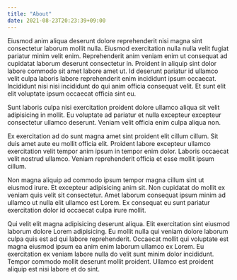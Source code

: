 ```yaml
---
title: "About"
date: 2021-08-23T20:23:39+09:00
---
```


Eiusmod anim aliqua deserunt dolore reprehenderit nisi magna sint consectetur laborum mollit nulla. Eiusmod exercitation nulla nulla velit fugiat pariatur minim velit enim. Reprehenderit anim veniam enim ut consequat ad cupidatat laborum deserunt consectetur in. Proident in aliquip sint dolor labore commodo sit amet labore amet ut. Id deserunt pariatur id ullamco velit culpa laboris labore reprehenderit enim incididunt ipsum occaecat. Incididunt nisi nisi incididunt do qui anim officia consequat velit. Et sunt elit elit voluptate ipsum occaecat officia sint eu.

Sunt laboris culpa nisi exercitation proident dolore ullamco aliqua sit velit adipisicing in mollit. Eu voluptate ad pariatur et nulla excepteur excepteur consectetur ullamco deserunt. Veniam velit officia enim culpa aliqua non.

Ex exercitation ad do sunt magna amet sint proident elit cillum cillum. Sit duis amet aute eu mollit officia elit. Proident labore excepteur ullamco exercitation velit tempor anim ipsum in tempor enim dolor. Laboris occaecat velit nostrud ullamco. Veniam reprehenderit officia et esse mollit ipsum cillum.

Non magna aliquip ad commodo ipsum tempor magna cillum sint ut eiusmod irure. Et excepteur adipisicing anim sit. Non cupidatat do mollit ex veniam quis velit sit consectetur. Amet laborum consequat ipsum minim ad ullamco ut nulla elit ullamco est Lorem. Ex consequat eu sunt pariatur exercitation dolor id occaecat culpa irure mollit.

Qui velit elit magna adipisicing deserunt aliqua. Elit exercitation sint eiusmod laborum dolore Lorem adipisicing. Eu mollit nulla qui veniam dolore laborum culpa quis est ad qui labore reprehenderit. Occaecat mollit qui voluptate est magna eiusmod ipsum ea anim enim laborum ullamco ex Lorem. Eu exercitation ex veniam labore nulla do velit sunt minim dolor incididunt. Tempor commodo mollit deserunt mollit proident. Ullamco est proident aliquip est nisi labore et do sint.
